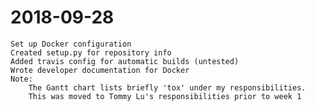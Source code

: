 # 2018-09-28 
    Set up Docker configuration
    Created setup.py for repository info
    Added travis config for automatic builds (untested) 
    Wrote developer documentation for Docker
    Note:
        The Gantt chart lists briefly 'tox' under my responsibilities.
        This was moved to Tommy Lu's responsibilities prior to week 1
    
